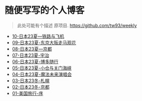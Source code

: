 # 随便写写的个人博客

>此处可能有个描述
原项目. https://github.com/tw93/weekly

* [10-日本23夏—铁路与飞机](https://jiayao.me/blogs/posts/10-日本23夏—铁路与飞机)
* [09-日本23夏-东京大阪走马观花](https://jiayao.me/blogs/posts/09-日本23夏-东京大阪走马观花)
* [08-日本23夏—京都](https://jiayao.me/blogs/posts/08-日本23夏—京都)
* [07-日本23夏-宇治](https://jiayao.me/blogs/posts/07-日本23夏-宇治)
* [06-日本23夏-博多随行](https://jiayao.me/blogs/posts/06-日本23夏-博多随行)
* [05-日本23夏-小仓与关门海峡](https://jiayao.me/blogs/posts/05-日本23夏-小仓与关门海峡)
* [04-日本23夏-魔法未来演唱会](https://jiayao.me/blogs/posts/04-日本23夏-魔法未来演唱会)
* [03-日本23冬-札幌](https://jiayao.me/blogs/posts/03-日本23冬-札幌)
* [02-日本23冬-京都](https://jiayao.me/blogs/posts/02-日本23冬-京都)
* [01-美国旅行-序](https://jiayao.me/blogs/posts/01-美国旅行-序)

